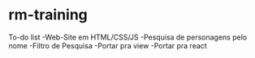 # rm-training

To-do list
-Web-Site em HTML/CSS/JS
-Pesquisa de personagens pelo nome
-Filtro de Pesquisa
-Portar pra view
-Portar pra react

